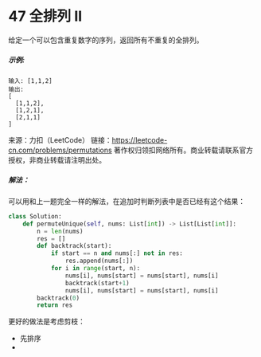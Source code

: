 # 47 全排列 II

给定一个可以包含重复数字的序列，返回所有不重复的全排列。

##### 示例:

```
输入: [1,1,2]
输出:
[
  [1,1,2],
  [1,2,1],
  [2,1,1]
]
```

来源：力扣（LeetCode）
链接：https://leetcode-cn.com/problems/permutations
著作权归领扣网络所有。商业转载请联系官方授权，非商业转载请注明出处。

##### 解法：

可以用和上一题完全一样的解法，在追加时判断列表中是否已经有这个结果：

```python
class Solution:
    def permuteUnique(self, nums: List[int]) -> List[List[int]]:
        n = len(nums)
        res = []
        def backtrack(start):
            if start == n and nums[:] not in res:
                res.append(nums[:])
            for i in range(start, n):
                nums[i], nums[start] = nums[start], nums[i]
                backtrack(start+1)
                nums[i], nums[start] = nums[start], nums[i]
        backtrack(0)
        return res
```

更好的做法是考虑剪枝：

+ 先排序
+ 

```python

```

